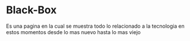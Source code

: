 # Black-Box
Es una pagina en la cual se muestra todo lo relacionado a la tecnologia  en estos momentos desde lo mas nuevo hasta lo mas viejo
